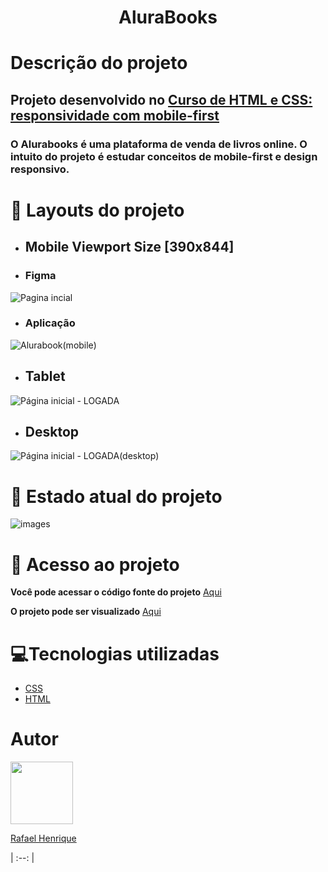 <h1 align="center"> AluraBooks </h1>

# Descrição do projeto
## Projeto desenvolvido no [Curso de HTML e CSS: responsividade com mobile-first](https://cursos.alura.com.br/course/html-css-responsividade-mobile-first)
### O Alurabooks é uma plataforma de venda de livros online. O intuito do projeto é estudar conceitos de mobile-first e design responsivo.
# :wrench: Layouts do projeto
- <h2> Mobile Viewport Size [390x844] </h2>
- <h3> Figma </h3>
![Pagina incial](https://user-images.githubusercontent.com/42783697/204618000-d2dbffd2-12f5-4f09-ad10-99caf1b9e3f1.png)
- <h3> Aplicação </h3>
![Alurabook(mobile)](https://user-images.githubusercontent.com/42783697/205151846-c02d073f-5040-483d-875a-eda9b595a138.gif)


- <h2> Tablet </h2>
![Página inicial - LOGADA](https://user-images.githubusercontent.com/42783697/204618485-802483a1-45ed-4f20-8961-c834626cc807.png)
- <h2> Desktop </h2>
![Página inicial - LOGADA(desktop)](https://user-images.githubusercontent.com/42783697/204618620-22ab5cba-9350-451a-9f6f-8b9bb1f42784.png)
# :construction: Estado atual do projeto
![images](https://user-images.githubusercontent.com/42783697/204619234-37aa9670-796e-4119-a52d-a3347a2401fb.jpeg)

# 📁 Acesso ao projeto
__Você pode acessar o código fonte do projeto__ [Aqui](https://github.com/rhpessoa/alurabooks) 

__O projeto pode ser visualizado__ [Aqui](#)
# :computer:Tecnologias utilizadas
* [CSS](https://developer.mozilla.org/en-US/docs/Web/CSS)
* [HTML](https://developer.mozilla.org/en-US/docs/Web/HTML)
# Autor
[<img src="https://github.com/rhpessoa.png" width=100 height=100><p>Rafael Henrique</p>](https://github.com/rhpessoa)
| :--: |

